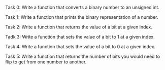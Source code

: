Task 0:
Write a function that converts a binary number to an unsigned int.

Task 1:
Write a function that prints the binary representation of a number.

Task 2:
Write a function that returns the value of a bit at a given index.

Tadk 3:
Write a function that sets the value of a bit to 1 at a given index.

Task 4:
Write a function that sets the value of a bit to 0 at a given index.

Task 5:
Write a function that returns the number of bits you would need to flip to get
from one number to another.